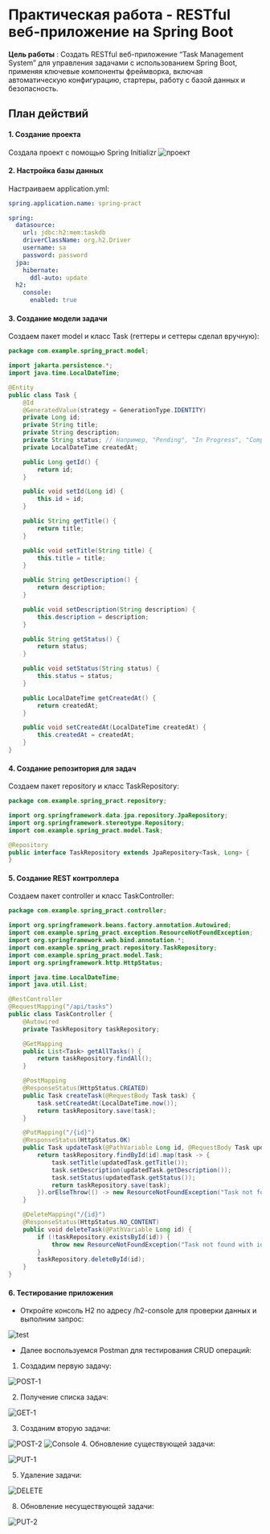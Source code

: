 # Практическая работа - RESTful веб-приложение на Spring Boot

**Цель работы** : Создать RESTful веб-приложение “Task Management System” для управления задачами с использованием Spring Boot, применяя ключевые компоненты фреймворка, включая автоматическую конфигурацию, стартеры, работу с базой данных и безопасность.

## План действий

#### 1. Создание проекта
Создала проект с помощью Spring Initializr
![проект](image/9.jpeg)

#### 2. Настройка базы данных
Настраиваем application.yml: 
```yml
spring.application.name: spring-pract

spring:
  datasource:
    url: jdbc:h2:mem:taskdb
    driverClassName: org.h2.Driver
    username: sa
    password: password
  jpa:
    hibernate:
      ddl-auto: update
  h2:
    console:
      enabled: true

```

#### 3. Создание модели задачи
Создаем пакет model и класс Task (геттеры и сеттеры сделал вручную):

```java
package com.example.spring_pract.model;

import jakarta.persistence.*;
import java.time.LocalDateTime;

@Entity
public class Task {
    @Id
    @GeneratedValue(strategy = GenerationType.IDENTITY)
    private Long id;
    private String title;
    private String description;
    private String status; // Например, "Pending", "In Progress", "Completed"
    private LocalDateTime createdAt;

    public Long getId() {
        return id;
    }

    public void setId(Long id) {
        this.id = id;
    }

    public String getTitle() {
        return title;
    }

    public void setTitle(String title) {
        this.title = title;
    }

    public String getDescription() {
        return description;
    }

    public void setDescription(String description) {
        this.description = description;
    }

    public String getStatus() {
        return status;
    }

    public void setStatus(String status) {
        this.status = status;
    }

    public LocalDateTime getCreatedAt() {
        return createdAt;
    }

    public void setCreatedAt(LocalDateTime createdAt) {
        this.createdAt = createdAt;
    }
}

```
#### 4. Создание репозитория для задач

Создаем пакет repository и класс TaskRepository:

```java
package com.example.spring_pract.repository;

import org.springframework.data.jpa.repository.JpaRepository;
import org.springframework.stereotype.Repository;
import com.example.spring_pract.model.Task;

@Repository
public interface TaskRepository extends JpaRepository<Task, Long> {
}
```
#### 5. Создание REST контроллера

Создаем пакет controller и класс TaskController:

```java
package com.example.spring_pract.controller;

import org.springframework.beans.factory.annotation.Autowired;
import com.example.spring_pract.exception.ResourceNotFoundException;
import org.springframework.web.bind.annotation.*;
import com.example.spring_pract.repository.TaskRepository;
import com.example.spring_pract.model.Task;
import org.springframework.http.HttpStatus;

import java.time.LocalDateTime;
import java.util.List;

@RestController
@RequestMapping("/api/tasks")
public class TaskController {
    @Autowired
    private TaskRepository taskRepository;

    @GetMapping
    public List<Task> getAllTasks() {
        return taskRepository.findAll();
    }

    @PostMapping
    @ResponseStatus(HttpStatus.CREATED)
    public Task createTask(@RequestBody Task task) {
        task.setCreatedAt(LocalDateTime.now());
        return taskRepository.save(task);
    }

    @PutMapping("/{id}")
    @ResponseStatus(HttpStatus.OK)
    public Task updateTask(@PathVariable Long id, @RequestBody Task updatedTask) {
        return taskRepository.findById(id).map(task -> {
            task.setTitle(updatedTask.getTitle());
            task.setDescription(updatedTask.getDescription());
            task.setStatus(updatedTask.getStatus());
            return taskRepository.save(task);
        }).orElseThrow(() -> new ResourceNotFoundException("Task not found with id " + id));
    }

    @DeleteMapping("/{id}")
    @ResponseStatus(HttpStatus.NO_CONTENT)
    public void deleteTask(@PathVariable Long id) {
        if (!taskRepository.existsById(id)) {
            throw new ResourceNotFoundException("Task not found with id " + id);
        }
        taskRepository.deleteById(id);
    }
}
```
#### 6. Тестирование приложения

* Откройте консоль H2 по адресу /h2-console для проверки данных и выполним запрос:
  
![test](image/1.jpeg)

* Далее воспользуемся Postman для тестирования CRUD операций:

1. Создадим первую задачу:

![POST-1](image/2.jpeg)

2. Получение списка задач:

![GET-1](image/3.jpeg)

3. Созданим вторую задачи:

![POST-2](image/4.jpeg)
![Console](image/5.jpeg)
4. Обновление существующей задачи:

![PUT-1](image/6.jpeg)

5. Удаление задачи:

![DELETE](image/7.jpeg)

8. Обновление несуществующей задачи:

![PUT-2](image/8.jpeg)
